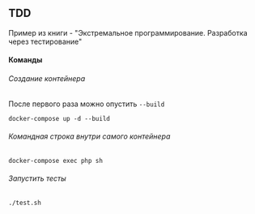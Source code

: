 ## TDD
Пример из книги - "Экстремальное программирование. Разработка через тестирование"

#### Команды 
###### Создание контейнера
После первого раза можно опустить `--build`
```
docker-compose up -d --build
```

###### Командная строка внутри самого контейнера
```
docker-compose exec php sh
```

###### Запустить тесты
```
./test.sh
```